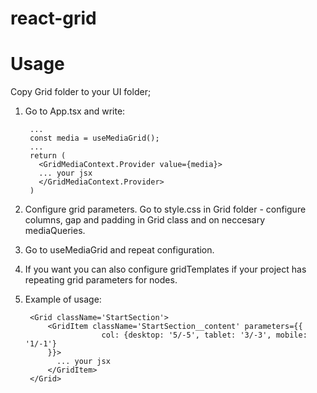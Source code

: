 # react-grid
# Usage
Copy Grid folder to your UI folder;
1. Go to App.tsx and write:

        ...
        const media = useMediaGrid();
        ...
        return (
          <GridMediaContext.Provider value={media}>
          ... your jsx
          </GridMediaContext.Provider>
        )
    
2. Configure grid parameters. Go to style.css in Grid folder - configure columns, gap and padding in Grid class and on neccesary mediaQueries.
3. Go to useMediaGrid and repeat configuration. 
4. If you want you can also configure gridTemplates if your project has repeating grid parameters for nodes.

5. Example of usage:

        <Grid className='StartSection'>
            <GridItem className='StartSection__content' parameters={{
                        col: {desktop: '5/-5', tablet: '3/-3', mobile: '1/-1'}
            }}>
              ... your jsx
            </GridItem>
        </Grid>
